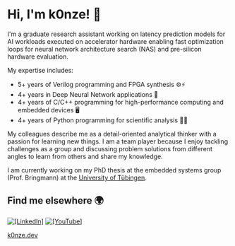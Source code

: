 # Hi, I'm k0nze! 👋

I'm a graduate research assistant working on latency prediction models for AI workloads executed on accelerator hardware enabling fast optimization loops for neural network architecture search (NAS) and pre-silicon hardware evaluation. 

My expertise includes:
* 5+ years of Verilog programming and FPGA synthesis ⚙️⚡
* 4+ years in Deep Neural Network applications 🤖
* 4+ years of C/C++ programming for high-performance computing and embedded devices 🖥️
* 4+ years of Python programming for scientific analysis 🐍🧪

My colleagues describe me as a detail-oriented analytical thinker with a passion for learning new things. I am a team player because I enjoy tackling challenges as a group and discussing problem solutions from different angles to learn from others and share my knowledge.

I am currently working on my PhD thesis at the embedded systems group (Prof. Bringmann) at the [University of Tübingen](https://github.com/ekut-es).

## Find me elsewhere 🌍

[![`[LinkedIn]`](https://img.shields.io/badge/LinkedIn-blue?style=flat&logo=linkedin&labelColor=blue)](https://www.linkedin.com/in/konstantin-luebeck/)
[![`[YouTube]`](https://img.shields.io/badge/-k0nze%20builds-ff0000?logo=youtube&logoColor=white)](https://www.youtube.com/channel/UC3_SywgWxpEBIoKawK2E3MA) 

[k0nze.dev](https://k0nze.dev)
